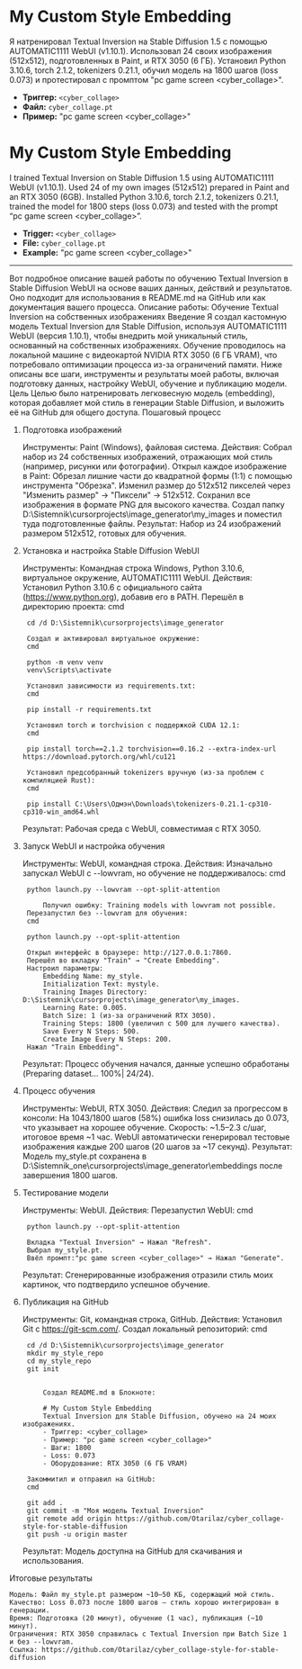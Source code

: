 # My Custom Style Embedding
Я натренировал Textual Inversion на Stable Diffusion 1.5 с помощью AUTOMATIC1111 WebUI (v1.10.1). Использовал 24 своих изображения (512x512), подготовленных в Paint, и RTX 3050 (6 ГБ).
Установил Python 3.10.6, torch 2.1.2, tokenizers 0.21.1, обучил модель на 1800 шагов (loss 0.073) и протестировал с промптом "pc game screen <cyber_collage>".

- **Триггер:** `<cyber_collage>`
- **Файл:** `cyber_collage.pt`
- **Пример:** "pc game screen <cyber_collage>"


# My Custom Style Embedding
I trained Textual Inversion on Stable Diffusion 1.5 using AUTOMATIC1111 WebUI (v1.10.1). Used 24 of my own images (512x512) prepared in Paint and an RTX 3050 (6GB). 
Installed Python 3.10.6, torch 2.1.2, tokenizers 0.21.1, trained the model for 1800 steps (loss 0.073) and tested with the prompt “pc game screen <cyber_collage>”.

- **Trigger:** `<cyber_collage>`
- **File:** `cyber_collage.pt`
- **Example:** "pc game screen <cyber_collage>"

______


Вот подробное описание вашей работы по обучению Textual Inversion в Stable Diffusion WebUI на основе ваших данных, действий и результатов. Оно подходит для использования в README.md на GitHub или как документация вашего процесса.
Описание работы: Обучение Textual Inversion на собственных изображениях
Введение
Я создал кастомную модель Textual Inversion для Stable Diffusion, используя AUTOMATIC1111 WebUI (версия 1.10.1), чтобы внедрить мой уникальный стиль, основанный на собственных изображениях. Обучение проводилось на локальной машине с видеокартой NVIDIA RTX 3050 (6 ГБ VRAM), что потребовало оптимизации процесса из-за ограничений памяти. Ниже описаны все шаги, инструменты и результаты моей работы, включая подготовку данных, настройку WebUI, обучение и публикацию модели.
Цель
Целью было натренировать легковесную модель (embedding), которая добавляет мой стиль в генерации Stable Diffusion, и выложить её на GitHub для общего доступа.
Пошаговый процесс
1. Подготовка изображений

    Инструменты: Paint (Windows), файловая система.
    Действия:
        Собрал набор из 24 собственных изображений, отражающих мой стиль (например, рисунки или фотографии).
        Открыл каждое изображение в Paint:
            Обрезал лишние части до квадратной формы (1:1) с помощью инструмента "Обрезка".
            Изменил размер до 512x512 пикселей через "Изменить размер" → "Пиксели" → 512x512.
        Сохранил все изображения в формате PNG для высокого качества.
        Создал папку D:\Sistemnik\cursorprojects\image_generator\my_images и поместил туда подготовленные файлы.
    Результат: Набор из 24 изображений размером 512x512, готовых для обучения.

2. Установка и настройка Stable Diffusion WebUI

    Инструменты: Командная строка Windows, Python 3.10.6, виртуальное окружение, AUTOMATIC1111 WebUI.
    Действия:
        Установил Python 3.10.6 с официального сайта (https://www.python.org), добавив его в PATH.
        Перешёл в директорию проекта:
        cmd

        cd /d D:\Sistemnik\cursorprojects\image_generator

        Создал и активировал виртуальное окружение:
        cmd

        python -m venv venv
        venv\Scripts\activate

        Установил зависимости из requirements.txt:
        cmd

        pip install -r requirements.txt

        Установил torch и torchvision с поддержкой CUDA 12.1:
        cmd

        pip install torch==2.1.2 torchvision==0.16.2 --extra-index-url https://download.pytorch.org/whl/cu121

        Установил предсобранный tokenizers вручную (из-за проблем с компиляцией Rust):
        cmd

        pip install C:\Users\Одмэн\Downloads\tokenizers-0.21.1-cp310-cp310-win_amd64.whl

    Результат: Рабочая среда с WebUI, совместимая с RTX 3050.

3. Запуск WebUI и настройка обучения

    Инструменты: WebUI, командная строка.
    Действия:
        Изначально запускал WebUI с --lowvram, но обучение не поддерживалось:
        cmd

        python launch.py --lowvram --opt-split-attention

            Получил ошибку: Training models with lowvram not possible.
        Перезапустил без --lowvram для обучения:
        cmd

        python launch.py --opt-split-attention

        Открыл интерфейс в браузере: http://127.0.0.1:7860.
        Перешёл во вкладку "Train" → "Create Embedding".
        Настроил параметры:
            Embedding Name: my_style.
            Initialization Text: mystyle.
            Training Images Directory: D:\Sistemnik\cursorprojects\image_generator\my_images.
            Learning Rate: 0.005.
            Batch Size: 1 (из-за ограничений RTX 3050).
            Training Steps: 1800 (увеличил с 500 для лучшего качества).
            Save Every N Steps: 500.
            Create Image Every N Steps: 200.
        Нажал "Train Embedding".
    Результат: Процесс обучения начался, данные успешно обработаны (Preparing dataset... 100%| 24/24).

4. Процесс обучения

    Инструменты: WebUI, RTX 3050.
    Действия:
        Следил за прогрессом в консоли:
            На 1043/1800 шагов (58%) ошибка loss снизилась до 0.073, что указывает на хорошее обучение.
            Скорость: ~1.5–2.3 с/шаг, итоговое время ~1 час.
        WebUI автоматически генерировал тестовые изображения каждые 200 шагов (20 шагов за ~17 секунд).
    Результат: Модель my_style.pt сохранена в D:\Sistemnik_one\cursorprojects\image_generator\embeddings после завершения 1800 шагов.

5. Тестирование модели

    Инструменты: WebUI.
    Действия:
        Перезапустил WebUI:
        cmd

        python launch.py --opt-split-attention

        Вкладка "Textual Inversion" → Нажал "Refresh".
        Выбрал my_style.pt.
        Ввёл промпт:"pc game screen <cyber_collage>" → Нажал "Generate".
    Результат: Сгенерированные изображения отразили стиль моих картинок, что подтвердило успешное обучение.

6. Публикация на GitHub

    Инструменты: Git, командная строка, GitHub.
    Действия:
        Установил Git с https://git-scm.com/.
        Создал локальный репозиторий:
        cmd

        cd /d D:\Sistemnik\cursorprojects\image_generator
        mkdir my_style_repo
        cd my_style_repo
        git init


            Создал README.md в Блокноте:

            # My Custom Style Embedding
            Textual Inversion для Stable Diffusion, обучено на 24 моих изображениях.
            - Триггер: <cyber_collage>
            - Пример: "pc game screen <cyber_collage>"
            - Шаги: 1800
            - Loss: 0.073
            - Оборудование: RTX 3050 (6 ГБ VRAM)

        Закоммитил и отправил на GitHub:
        cmd

        git add .
        git commit -m "Моя модель Textual Inversion"
        git remote add origin https://github.com/Otarilaz/cyber_collage-style-for-stable-diffusion
        git push -u origin master

    Результат: Модель доступна на GitHub для скачивания и использования.

Итоговые результаты

    Модель: Файл my_style.pt размером ~10–50 КБ, содержащий мой стиль.
    Качество: Loss 0.073 после 1800 шагов — стиль хорошо интегрирован в генерации.
    Время: Подготовка (20 минут), обучение (1 час), публикация (~10 минут).
    Ограничения: RTX 3050 справилась с Textual Inversion при Batch Size 1 и без --lowvram.
    Ссылка: https://github.com/Otarilaz/cyber_collage-style-for-stable-diffusion
